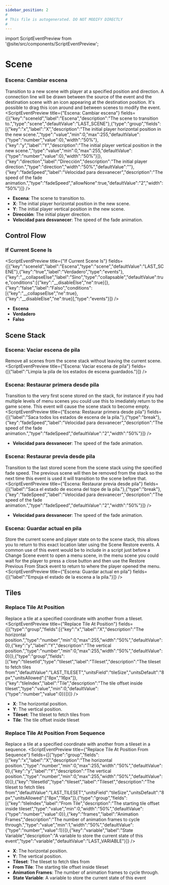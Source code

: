```yaml
---
sidebar_position: 2
#
# This file is autogenerated. DO NOT MODIFY DIRECTLY
#
---
```


import ScriptEventPreview from '@site/src/components/ScriptEventPreview';

# Scene

### Escena: Cambiar escena
Transition to a new scene with player at a specified position and direction. A connection line will be drawn between the source of the event and the destination scene with an icon appearing at the destination position. It's possible to drag this icon around and between scenes to modify the event.
<ScriptEventPreview title={"Escena: Cambiar escena"} fields={[{"key":"sceneId","label":"Escena","description":"The scene to transition to.","type":"scene","defaultValue":"LAST_SCENE"},{"type":"group","fields":[{"key":"x","label":"X","description":"The initial player horizontal position in the new scene.","type":"value","min":0,"max":255,"defaultValue":{"type":"number","value":0},"width":"50%"},{"key":"y","label":"Y","description":"The initial player vertical position in the new scene.","type":"value","min":0,"max":255,"defaultValue":{"type":"number","value":0},"width":"50%"}]},{"key":"direction","label":"Dirección","description":"The initial player direction.","type":"direction","width":"50%","defaultValue":""},{"key":"fadeSpeed","label":"Velocidad para desvanecer","description":"The speed of the fade animation.","type":"fadeSpeed","allowNone":true,"defaultValue":"2","width":"50%"}]} />

- **Escena**: The scene to transition to.  
- **X**: The initial player horizontal position in the new scene.  
- **Y**: The initial player vertical position in the new scene.  
- **Dirección**: The initial player direction.  
- **Velocidad para desvanecer**: The speed of the fade animation.  

## Control Flow
### If Current Scene Is
<ScriptEventPreview title={"If Current Scene Is"} fields={[{"key":"sceneId","label":"Escena","type":"scene","defaultValue":"LAST_SCENE"},{"key":"true","label":"Verdadero","type":"events"},{"key":"__collapseElse","label":"Sino","type":"collapsable","defaultValue":true,"conditions":[{"key":"__disableElse","ne":true}]},{"key":"false","label":"Falso","conditions":[{"key":"__collapseElse","ne":true},{"key":"__disableElse","ne":true}],"type":"events"}]} />

- **Escena**  
- **Verdadero**  
- **Falso**  

## Scene Stack
### Escena: Vaciar escena de pila
Remove all scenes from the scene stack without leaving the current scene.
<ScriptEventPreview title={"Escena: Vaciar escena de pila"} fields={[{"label":"Limpia la pila de los estados de escena guardados."}]} />


### Escena: Restaurar primera desde pila
Transition to the very first scene stored on the stack, for instance if you had multiple levels of menu scenes you could use this to imediately return to the game scene. This event will cause the scene stack to become empty.
<ScriptEventPreview title={"Escena: Restaurar primera desde pila"} fields={[{"label":"Saca todos los estados de escena de la pila."},{"type":"break"},{"key":"fadeSpeed","label":"Velocidad para desvanecer","description":"The speed of the fade animation.","type":"fadeSpeed","defaultValue":"2","width":"50%"}]} />

- **Velocidad para desvanecer**: The speed of the fade animation.  

### Escena: Restaurar previa desde pila
Transition to the last stored scene from the scene stack using the specified fade speed. The previous scene will then be removed from the stack so the next time this event is used it will transition to the scene before that.
<ScriptEventPreview title={"Escena: Restaurar previa desde pila"} fields={[{"label":"Saca el estado de escena del tope de la pila."},{"type":"break"},{"key":"fadeSpeed","label":"Velocidad para desvanecer","description":"The speed of the fade animation.","type":"fadeSpeed","defaultValue":"2","width":"50%"}]} />

- **Velocidad para desvanecer**: The speed of the fade animation.  

### Escena: Guardar actual en pila
Store the current scene and player state on to the scene stack, this allows you to return to this exact location later using the Scene Restore events. A common use of this event would be to include in a script just before a Change Scene event to open a menu scene, in the menu scene you could wait for the player to press a close button and then use the Restore Previous From Stack event to return to where the player opened the menu.
<ScriptEventPreview title={"Escena: Guardar actual en pila"} fields={[{"label":"Empuja el estado de la escena a la pila."}]} />


## Tiles
### Replace Tile At Position
Replace a tile at a specified coordinate with another from a tileset.
<ScriptEventPreview title={"Replace Tile At Position"} fields={[{"type":"group","fields":[{"key":"x","label":"X","description":"The horizontal position.","type":"number","min":0,"max":255,"width":"50%","defaultValue":0},{"key":"y","label":"Y","description":"The vertical position.","type":"number","min":0,"max":255,"width":"50%","defaultValue":0}]},{"type":"group","fields":[{"key":"tilesetId","type":"tileset","label":"Tileset","description":"The tileset to fetch tiles from","defaultValue":"LAST_TILESET","unitsField":"tileSize","unitsDefault":"8px","unitsAllowed":["8px","16px"]},{"key":"tileIndex","label":"Tile","description":"The tile offset inside tileset","type":"value","min":0,"defaultValue":{"type":"number","value":0}}]}]} />

- **X**: The horizontal position.  
- **Y**: The vertical position.  
- **Tileset**: The tileset to fetch tiles from  
- **Tile**: The tile offset inside tileset  

### Replace Tile At Position From Sequence
Replace a tile at a specified coordinate with another from a tileset in a sequence.
<ScriptEventPreview title={"Replace Tile At Position From Sequence"} fields={[{"type":"group","fields":[{"key":"x","label":"X","description":"The horizontal position.","type":"number","min":0,"max":255,"width":"50%","defaultValue":0},{"key":"y","label":"Y","description":"The vertical position.","type":"number","min":0,"max":255,"width":"50%","defaultValue":0}]},{"key":"tilesetId","type":"tileset","label":"Tileset","description":"The tileset to fetch tiles from","defaultValue":"LAST_TILESET","unitsField":"tileSize","unitsDefault":"8px","unitsAllowed":["8px","16px"]},{"type":"group","fields":[{"key":"tileIndex","label":"From Tile","description":"The starting tile offset inside tileset","type":"value","min":0,"width":"50%","defaultValue":{"type":"number","value":0}},{"key":"frames","label":"Animation Frames","description":"The number of animation frames to cycle through.","type":"value","min":1,"width":"50%","defaultValue":{"type":"number","value":1}}]},{"key":"variable","label":"State Variable","description":"A variable to store the current state of this event","type":"variable","defaultValue":"LAST_VARIABLE"}]} />

- **X**: The horizontal position.  
- **Y**: The vertical position.  
- **Tileset**: The tileset to fetch tiles from  
- **From Tile**: The starting tile offset inside tileset  
- **Animation Frames**: The number of animation frames to cycle through.  
- **State Variable**: A variable to store the current state of this event  

